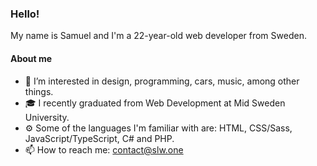 ### Hello!
My name is Samuel and I'm a 22-year-old web developer from Sweden.

#### About me
- 👀 I’m interested in design, programming, cars, music, among other things.
- 🎓 I recently graduated from Web Development at Mid Sweden University.
- ⚙️ Some of the languages I'm familiar with are: HTML, CSS/Sass, JavaScript/TypeScript, C# and PHP.
- 📫 How to reach me: contact@slw.one

<!---
sawa2005/sawa2005 is a ✨ special ✨ repository because its `README.md` (this file) appears on your GitHub profile.
You can click the Preview link to take a look at your changes.
--->

